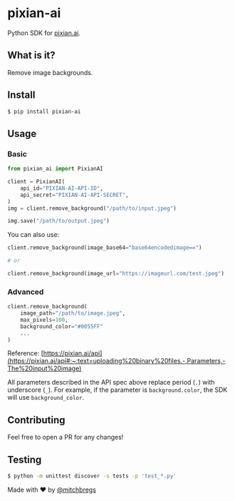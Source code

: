 # pixian-ai

Python SDK for [pixian.ai](https://pixian.ai/).

## What is it?

Remove image backgrounds.

## Install

```bash
$ pip install pixian-ai
```

## Usage

### Basic

```python
from pixian_ai import PixianAI

client = PixianAI(
    api_id="PIXIAN-AI-API-ID",
    api_secret="PIXIAN-AI-API-SECRET",
)
img = client.remove_background("/path/to/input.jpeg")

img.save("/path/to/output.jpeg")
```

You can also use:

```python
client.remove_background(image_base64="base64encodedimage==")

# or

client.remove_background(image_url="https://imageurl.com/test.jpeg")
```

### Advanced

```python
client.remove_background(
    image_path="/path/to/image.jpeg",
    max_pixels=100,
    background_color="#0055FF"
    ...
)
```

Reference: [https://pixian.ai/api](https://pixian.ai/api#:~:text=uploading%20binary%20files.-,Parameters,-The%20input%20image)

All parameters described in the API spec above replace period (`.`) with underscore (`_`). For example, if the parameter is `background.color`, the SDK will use `background_color`.

## Contributing

Feel free to open a PR for any changes!

## Testing

```bash
$ python -m unittest discover -s tests -p 'test_*.py'
```

Made with ❤️ by [@mitchbregs](https://twitter.com/mitchbregs)
